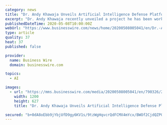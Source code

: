 ```yaml
---
category: news
title: "Dr. Andy Khawaja Unveils Artificial Intelligence Defense Platform"
excerpt: "Dr. Andy Khawaja recently unveiled a project he has been working on for nearly a year now - Artificial Intelligence Defense Platform, or AIDP."
publishedDateTime: 2020-05-08T10:00:00Z
webUrl: "https://www.businesswire.com/news/home/20200508005041/en/Dr.-Andy-Khawaja-Unveils-Artificial-Intelligence-Defense"
type: article
quality: 37
heat: 37
published: false

provider:
  name: Business Wire
  domain: businesswire.com

topics:
  - AI

images:
  - url: "https://mms.businesswire.com/media/20200508005041/en/790326/23/andy-khawaja-artificial-intelligence-defense-platform.jpg"
    width: 1200
    height: 627
    title: "Dr. Andy Khawaja Unveils Artificial Intelligence Defense Platform"

secured: "b+0dA8oEbb9jYbjUfD9gy6KV1s/9tzWgHqvcrQdFCMX4mYcx/BWOf2CjdQZPOyCKBzhmOk48EtcgyTXoJD6z116enm5vqyRdlraowhTc5mo1HAjZOKEHysvkqNsciWyfuYxxR+c8K2JIFOcO5CDSujhn5oy+MW+tMZ+nlOi6HlOugxARbW7rwqCla0D/nv/sd35gug3SPHQZDuPMDmYnQ3r9yCEwFmRx6iZh3UaPsF/44oICHQWN6XMiXQlozbvoA2u73+3u0qV5TytIcCl7pv481O+wMwm4yX5rRROHp9bPnsvBcBciOuUKLjU7yD5X;/9oH33DUKhmGa03uQgegRQ=="
---
```


